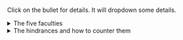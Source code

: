 Click on the bullet for details. It will dropdown some details.

<details>
  <summary>The five faculties</summary>

1. Conviction :neutral_face::bulb::fist::+1::pray:
2. Persistence :sweat_smile::muscle::fire:
3. Mindfulness :back::eyes::point_up::point_left::point_right::point_down:
4. Concentration :relieved::innocent:
5. Discernment :thinking:

</details>

<details>
  <summary>The hindrances and how to counter them</summary>
  
Hindrance | Counteracting factors
----------|----------------------
Sensuality (_kāmacchanda_) :stuck_out_tongue::doughnut:/:man::kissing_heart::woman: | Perception of unattractiveness (_asubhasaññā_ :skull::haircut::poop::unamused::persevere:)
Ill-will (_byāpāda_) :rage: :rage2: :smiling_imp: | The sublime attitutes (_brahmavihāra bhāvanā_) :innocent:
Sleep and torpor (_thīṇa middha_) :sleepy: :sleeping: :dizzy_face: | Desire for Investigation (_vimaṃsa chanda_ :flushed:), Appropriate attention (_yoniso manasikāra_ :eyes:), Walking meditation (_cankama_ :walking:)
Restlessness and anxiety (_uddhacca kukkucca_) :scream::scream_cat::cold_sweat::fearful: | Tranquility (_passaddhi_ :relieved:), equanimity (_upekkhā_ :expressionless:), death contemplation (_maraṇānussati_ :skull:)
Uncertainty (_vicikicchā_) :confused::grey_question::grey_exclamation::question::exclamation::thinking: | Recollection of the Buddha (_buddhānussati_ :pray::tulip::bouquet:), Recollection of the Dhamma (_dhammānussati_ :leaves:), Recollection of the Sangha (_sanghānussati_ :pray::bouquet:)

</details>
